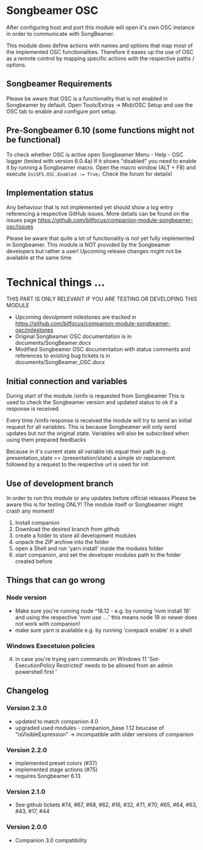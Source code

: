 # Songbeamer OSC

After configuring host and port this module will open it's own OSC instance in order to communicate with SongBeamer.

This module does define actions with names and options that map most of the implemented OSC functionalities.
Therefore it eases up the use of OSC as a remote control by mapping specific actions with the respective paths / options.

## Songbeamer Requirements

Please be aware that OSC is a functionality that is not enabled in Songbeamer by default.
Open Tools/Extras -> Midi/OSC Setup and use the OSC tab to enable and configure port setup.

## Pre-Songbeamer 6.10 (some functions might not be functional)

To check whether OSC is active open Songbeamer Menu - Help - OSC logger (tested with version 6.0.4a)
If it shows "disabled" you need to enable it by running a Songbeamer macro.
Open the macro window (ALT + F8) and execute
`IniSFS.OSC.Enabled := True;`
Check the forum for details!

## Implementation status

Any behaviour that is not implemented yet should show a log entry referencing a respective GitHub issues.
More details can be found on the issues page https://github.com/bitfocus/companion-module-songbeamer-osc/issues

Please be aware that quite a lot of functionality is not yet fully implemented in Songbeamer.
This module is NOT provided by the Songbeamer developers but rather a user! Upcoming release changes might not be available at the same time.

# Technical things ...

THIS PART IS ONLY RELEVANT IF YOU ARE TESTING OR DEVELOPING THIS MODULE

- Upcoming devolpment milestones are tracked in https://github.com/bitfocus/companion-module-songbeamer-osc/milestones
- Original Songbeamer OSC documentation is in documents/SongBeamer.docx
- Modified Songbeamer OSC documentation with status comments and references to existing bug tickets is in documents/SongBeamer_OSC.docx

## Initial connection and variables

During start of the module /xinfo is requested from Songbeamer
This is used to check the Songbeamer version and updated status to ok if a response is received.

Every time /xinfo response is received the module will try to send an initial request for all variables.
This is because Songbeamer will only send updates but not the original state.
Variables will also be subscribed when using them prepared feedbacks

Because in it's current state all variable ids equal their path
(e.g. presentation_state == /presentation/state) a simple str replacement
followed by a request to the respective url is used for init

## Use of development branch

In order to run this module or any updates before official releases
Please be aware this is for testing ONLY!
The module itself or Songbeamer might crash any moment!

1. Install companion
2. Download the desired branch from github
3. create a folder to store all development modules
4. unpack the ZIP archive into the folder
5. open a Shell and run 'yarn install' inside the modules folder
6. start companion, and set the developer modules path to the folder created before

## Things that can go wrong

### Node version

- Make sure you're running node ^18.12 - e.g. by running 'nvm install 18' and using the respective 'nvm use ....' this means node 19 or newer does not work with companion!
- make sure yarn is available e.g. by running 'corepack enable' in a shell

### Windows Execetuion policies

4. in case you're trying yarn commands on Windows 11 'Set-ExecutionPolicy Restricted' needs to be allowed from an admin powershell first '

## Changelog

### Version 2.3.0

- updated to match companion 4.0
- upgraded used modules - companion_base 1.12 beucase of "isVisibleExpression" -> incompatible with older versions of companion

### Version 2.2.0

- implemented preset colors (#37)
- implemented stage actions (#75)
- requires Songbeamer 6.13

### Version 2.1.0

- See github tickets #74, #67, #68, #62, #16, #32, #71, #70, #65, #64, #63, #43, #17, #44

### Version 2.0.0

- Companion 3.0 compatibility
